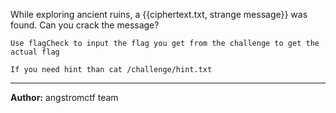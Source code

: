 While exploring ancient ruins, a {{ciphertext.txt, strange message}} was found. Can you crack the message?

`Use flagCheck to input the flag you get from the challenge to get the actual flag`

`If you need hint than cat /challenge/hint.txt`

---
**Author:** angstromctf team
